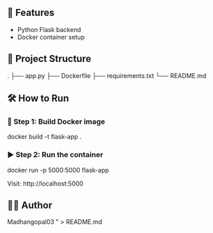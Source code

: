 

## 🚀 Features
- Python Flask backend
- Docker container setup

## 📁 Project Structure
.
├── app.py
├── Dockerfile
├── requirements.txt
└── README.md

## 🛠️ How to Run

### 🔧 Step 1: Build Docker image
docker build -t flask-app .

### ▶️ Step 2: Run the container
docker run -p 5000:5000 flask-app

Visit: http://localhost:5000

## 🧑‍💻 Author
Madhangopal03
" > README.md
